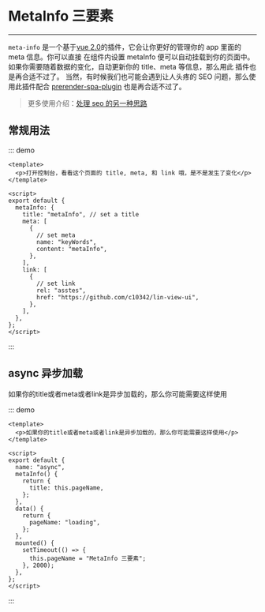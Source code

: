 # MetaInfo 三要素

---

`meta-info` 是一个基于[vue 2.0](https://vuejs.org)的插件，它会让你更好的管理你的 app 里面的 meta 信息。你可以直接
在组件内设置 metaInfo 便可以自动挂载到你的页面中。如果你需要随着数据的变化，自动更新你的 title、meta 等信息，那么用此
插件也是再合适不过了。
当然，有时候我们也可能会遇到让人头疼的 SEO 问题，那么使用此插件配合 [prerender-spa-plugin](https://github.com/chrisvfritz/prerender-spa-plugin) 也是再合适不过了。

> 更多使用介绍：[处理 seo 的另一种思路](https://zhuanlan.zhihu.com/p/29148760?group_id=890298677627879424)

## 常规用法

::: demo

```vue
<template>
  <p>打开控制台，看看这个页面的 title, meta, 和 link 哦，是不是发生了变化</p>
</template>

<script>
export default {
  metaInfo: {
    title: "metaInfo", // set a title
    meta: [
      {
        // set meta
        name: "keyWords",
        content: "metaInfo",
      },
    ],
    link: [
      {
        // set link
        rel: "asstes",
        href: "https://github.com/c10342/lin-view-ui",
      },
    ],
  },
};
</script>
```

:::

## async 异步加载

<div class="demo-block">
  <p>如果你的title或者meta或者link是异步加载的，那么你可能需要这样使用</p>
</div>

::: demo

```vue
<template>
  <p>如果你的title或者meta或者link是异步加载的，那么你可能需要这样使用</p>
</template>

<script>
export default {
  name: "async",
  metaInfo() {
    return {
      title: this.pageName,
    };
  },
  data() {
    return {
      pageName: "loading",
    };
  },
  mounted() {
    setTimeout(() => {
      this.pageName = "MetaInfo 三要素";
    }, 2000);
  },
};
</script>
```

:::
